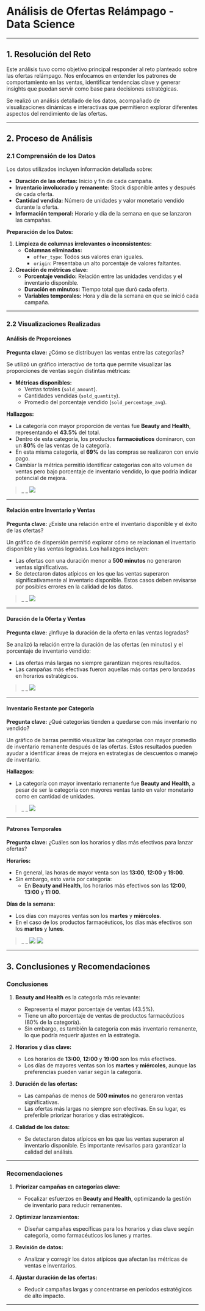 # **Análisis de Ofertas Relámpago - Data Science**

---

## **1. Resolución del Reto**
Este análisis tuvo como objetivo principal responder al reto planteado sobre las ofertas relámpago. Nos enfocamos en entender los patrones de comportamiento en las ventas, identificar tendencias clave y generar insights que puedan servir como base para decisiones estratégicas. 

Se realizó un análisis detallado de los datos, acompañado de visualizaciones dinámicas e interactivas que permitieron explorar diferentes aspectos del rendimiento de las ofertas.

---

## **2. Proceso de Análisis**

### **2.1 Comprensión de los Datos**

Los datos utilizados incluyen información detallada sobre:
- **Duración de las ofertas:** Inicio y fin de cada campaña.
- **Inventario involucrado y remanente:** Stock disponible antes y después de cada oferta.
- **Cantidad vendida:** Número de unidades y valor monetario vendido durante la oferta.
- **Información temporal:** Horario y día de la semana en que se lanzaron las campañas.

**Preparación de los Datos:**
1. **Limpieza de columnas irrelevantes o inconsistentes:**
   - **Columnas eliminadas:**
     - `offer_type`: Todos sus valores eran iguales.
     - `origin`: Presentaba un alto porcentaje de valores faltantes.
2. **Creación de métricas clave:**
   - **Porcentaje vendido:** Relación entre las unidades vendidas y el inventario disponible.
   - **Duración en minutos:** Tiempo total que duró cada oferta.
   - **Variables temporales:** Hora y día de la semana en que se inició cada campaña.

---

### **2.2 Visualizaciones Realizadas**

#### **Análisis de Proporciones**
**Pregunta clave:** ¿Cómo se distribuyen las ventas entre las categorías?

Se utilizó un gráfico interactivo de torta que permite visualizar las proporciones de ventas según distintas métricas:
- **Métricas disponibles:**
  - Ventas totales (`sold_amount`).
  - Cantidades vendidas (`sold_quantity`).
  - Promedio del porcentaje vendido (`sold_percentage_avg`).

**Hallazgos:**
- La categoría con mayor proporción de ventas fue **Beauty and Health**, representando el **43.5%** del total.
- Dentro de esta categoría, los productos **farmacéuticos** dominaron, con un **80%** de las ventas de la categoría.
- En esta misma categoría, el **69%** de las compras se realizaron con envío pago.
- Cambiar la métrica permitió identificar categorías con alto volumen de ventas pero bajo porcentaje de inventario vendido, lo que podría indicar potencial de mejora.

> _ _
![](001.JPG)

---

#### **Relación entre Inventario y Ventas**
**Pregunta clave:** ¿Existe una relación entre el inventario disponible y el éxito de las ofertas?

Un gráfico de dispersión permitió explorar cómo se relacionan el inventario disponible y las ventas logradas. Los hallazgos incluyen:
- Las ofertas con una duración menor a **500 minutos** no generaron ventas significativas.
- Se detectaron datos atípicos en los que las ventas superaron significativamente al inventario disponible. Estos casos deben revisarse por posibles errores en la calidad de los datos.

> _ _
![](002.JPG)

---


#### **Duración de la Oferta y Ventas**
**Pregunta clave:** ¿Influye la duración de la oferta en las ventas logradas?

Se analizó la relación entre la duración de las ofertas (en minutos) y el porcentaje de inventario vendido:
- Las ofertas más largas no siempre garantizan mejores resultados.
- Las campañas más efectivas fueron aquellas más cortas pero lanzadas en horarios estratégicos.

> _ _
![](003.JPG)

---

#### **Inventario Restante por Categoría**
**Pregunta clave:** ¿Qué categorías tienden a quedarse con más inventario no vendido?

Un gráfico de barras permitió visualizar las categorías con mayor promedio de inventario remanente después de las ofertas. Estos resultados pueden ayudar a identificar áreas de mejora en estrategias de descuentos o manejo de inventario.

**Hallazgos:**
- La categoría con mayor inventario remanente fue **Beauty and Health**, a pesar de ser la categoría con mayores ventas tanto en valor monetario como en cantidad de unidades.

> _ _
![](004.JPG)

---

#### **Patrones Temporales**
**Pregunta clave:** ¿Cuáles son los horarios y días más efectivos para lanzar ofertas?

**Horarios:**
- En general, las horas de mayor venta son las **13:00**, **12:00** y **19:00**.
- Sin embargo, esto varía por categoría:
  - En **Beauty and Health**, los horarios más efectivos son las **12:00**, **13:00** y **11:00**.

**Días de la semana:**
- Los días con mayores ventas son los **martes** y **miércoles**.
- En el caso de los productos farmacéuticos, los días más efectivos son los **martes** y **lunes**.

> _ _
![](005.JPG)
![](006.JPG)

---

## **3. Conclusiones y Recomendaciones**

### **Conclusiones**
1. **Beauty and Health** es la categoría más relevante:
   - Representa el mayor porcentaje de ventas (43.5%).
   - Tiene un alto porcentaje de ventas de productos farmacéuticos (80% de la categoría).
   - Sin embargo, es también la categoría con más inventario remanente, lo que podría requerir ajustes en la estrategia.

2. **Horarios y días clave:**
   - Los horarios de **13:00**, **12:00** y **19:00** son los más efectivos.
   - Los días de mayores ventas son los **martes** y **miércoles**, aunque las preferencias pueden variar según la categoría.

3. **Duración de las ofertas:**
   - Las campañas de menos de **500 minutos** no generaron ventas significativas.
   - Las ofertas más largas no siempre son efectivas. En su lugar, es preferible priorizar horarios y días estratégicos.

4. **Calidad de los datos:**
   - Se detectaron datos atípicos en los que las ventas superaron al inventario disponible. Es importante revisarlos para garantizar la calidad del análisis.

---

### **Recomendaciones**
1. **Priorizar campañas en categorías clave:**
   - Focalizar esfuerzos en **Beauty and Health**, optimizando la gestión de inventario para reducir remanentes.

2. **Optimizar lanzamientos:**
   - Diseñar campañas específicas para los horarios y días clave según categoría, como farmacéuticos los lunes y martes.

3. **Revisión de datos:**
   - Analizar y corregir los datos atípicos que afectan las métricas de ventas e inventarios.

4. **Ajustar duración de las ofertas:**
   - Reducir campañas largas y concentrarse en períodos estratégicos de alto impacto.

---
